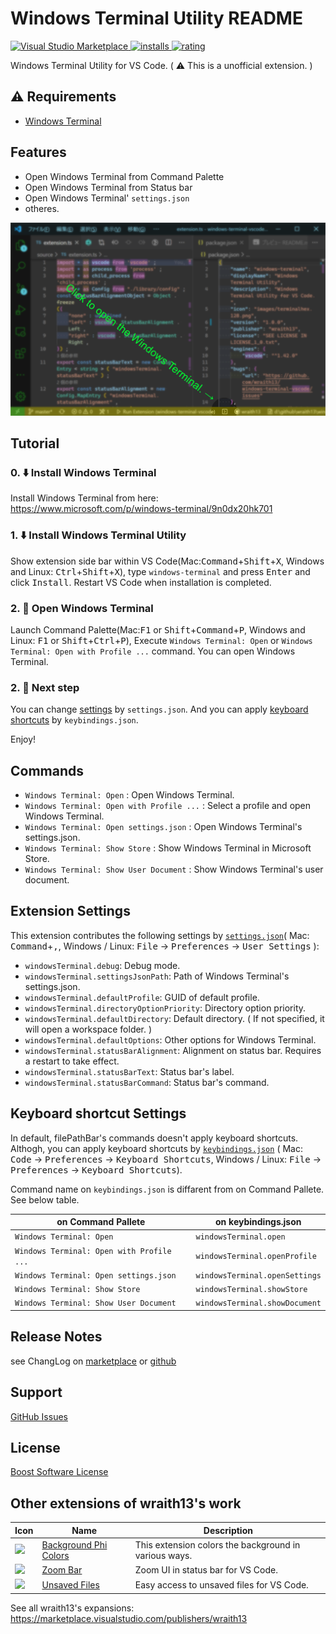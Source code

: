 # Windows Terminal Utility README

[![Visual Studio Marketplace](https://vsmarketplacebadge.apphb.com/version/wraith13.windows-terminal.svg) ![installs](https://vsmarketplacebadge.apphb.com/installs/wraith13.windows-terminal.svg) ![rating](https://vsmarketplacebadge.apphb.com/rating/wraith13.windows-terminal.svg)](https://marketplace.visualstudio.com/items?itemName=wraith13.windows-terminal)

Windows Terminal Utility for VS Code. ( ⚠ This is a unofficial extension. )

## ⚠ Requirements

- [Windows Terminal](https://www.microsoft.com/p/windows-terminal/9n0dx20hk701)

## Features

- Open Windows Terminal from Command Palette
- Open Windows Terminal from Status bar
- Open Windows Terminal' `settings.json`
- otheres.

![screenshot](images/screenshot.png)

## Tutorial

### 0. ⬇️ Install Windows Terminal

Install Windows Terminal from here: <https://www.microsoft.com/p/windows-terminal/9n0dx20hk701>

### 1. ⬇️ Install Windows Terminal Utility

Show extension side bar within VS Code(Mac:<kbd>Command</kbd>+<kbd>Shift</kbd>+<kbd>X</kbd>, Windows and Linux: <kbd>Ctrl</kbd>+<kbd>Shift</kbd>+<kbd>X</kbd>), type `windows-terminal` and press <kbd>Enter</kbd> and click <kbd>Install</kbd>. Restart VS Code when installation is completed.

### 2. 🚀 Open Windows Terminal

Launch Command Palette(Mac:<kbd>F1</kbd> or <kbd>Shift</kbd>+<kbd>Command</kbd>+<kbd>P</kbd>, Windows and Linux: <kbd>F1</kbd> or <kbd>Shift</kbd>+<kbd>Ctrl</kbd>+<kbd>P</kbd>), Execute `Windows Terminal: Open` or `Windows Terminal: Open with Profile ...` command. You can open Windows Terminal.

### 2. 🔧 Next step

You can change [settings](#extension-settings) by `settings.json`. And you can apply [keyboard shortcuts](#keyboard-shortcut-settings) by `keybindings.json`.

Enjoy!

## Commands

* `Windows Terminal: Open` : Open Windows Terminal.
* `Windows Terminal: Open with Profile ...` : Select a profile and open Windows Terminal.
* `Windows Terminal: Open settings.json` : Open Windows Terminal's settings.json.
* `Windows Terminal: Show Store` : Show Windows Terminal in Microsoft Store.
* `Windows Terminal: Show User Document` : Show Windows Terminal's user document.

## Extension Settings

This extension contributes the following settings by [`settings.json`](https://code.visualstudio.com/docs/customization/userandworkspace#_creating-user-and-workspace-settings)( Mac: <kbd>Command</kbd>+<kbd>,</kbd>, Windows / Linux: <kbd>File</kbd> -> <kbd>Preferences</kbd> -> <kbd>User Settings</kbd> ):

* `windowsTerminal.debug`: Debug mode.
* `windowsTerminal.settingsJsonPath`: Path of Windows Terminal's settings.json.
* `windowsTerminal.defaultProfile`: GUID of default profile.
* `windowsTerminal.directoryOptionPriority`: Directory option priority.
* `windowsTerminal.defaultDirectory`: Default directory. ( If not specified, it will open a workspace folder. )
* `windowsTerminal.defaultOptions`: Other options for Windows Terminal.
* `windowsTerminal.statusBarAlignment`: Alignment on status bar. Requires a restart to take effect.
* `windowsTerminal.statusBarText`: Status bar's label.
* `windowsTerminal.statusBarCommand`: Status bar's command.

## Keyboard shortcut Settings

In default, filePathBar's commands doesn't apply keyboard shortcuts. Althogh,
you can apply keyboard shortcuts by [`keybindings.json`](https://code.visualstudio.com/docs/customization/keybindings#_customizing-shortcuts)
( Mac: <kbd>Code</kbd> -> <kbd>Preferences</kbd> -> <kbd>Keyboard Shortcuts</kbd>, Windows / Linux: <kbd>File</kbd> -> <kbd>Preferences</kbd> -> <kbd>Keyboard Shortcuts</kbd>).

Command name on `keybindings.json` is diffarent from on Command Pallete. See below table.

|on Command Pallete|on keybindings.json|
|-|-|
|`Windows Terminal: Open`|`windowsTerminal.open`|
|`Windows Terminal: Open with Profile ...`|`windowsTerminal.openProfile`|
|`Windows Terminal: Open settings.json`|`windowsTerminal.openSettings`|
|`Windows Terminal: Show Store`|`windowsTerminal.showStore`|
|`Windows Terminal: Show User Document`|`windowsTerminal.showDocument`|

## Release Notes

see ChangLog on [marketplace](https://marketplace.visualstudio.com/items/wraith13.windows-terminal/changelog) or [github](https://github.com/wraith13/file-path-bar-vscode/blob/master/CHANGELOG.md)

## Support

[GitHub Issues](https://github.com/wraith13/windows-terminal-vscode/issues)

## License

[Boost Software License](https://github.com/wraith13/windows-terminal-vscode/blob/master/LICENSE_1_0.txt)


## Other extensions of wraith13's work

|Icon|Name|Description|
|---|---|---|
|![](https://wraith13.gallerycdn.vsassets.io/extensions/wraith13/background-phi-colors/3.1.0/1581619161244/Microsoft.VisualStudio.Services.Icons.Default) |[Background Phi Colors](https://marketplace.visualstudio.com/items?itemName=wraith13.background-phi-colors)|This extension colors the background in various ways.|
|![](https://wraith13.gallerycdn.vsassets.io/extensions/wraith13/zoombar-vscode/1.2.1/1563089420894/Microsoft.VisualStudio.Services.Icons.Default) |[Zoom Bar](https://marketplace.visualstudio.com/items?itemName=wraith13.zoombar-vscode)|Zoom UI in status bar for VS Code.|
|![](https://wraith13.gallerycdn.vsassets.io/extensions/wraith13/unsaved-files-vscode/2.1.1/1562823380255/Microsoft.VisualStudio.Services.Icons.Default) |[Unsaved Files](https://marketplace.visualstudio.com/items?itemName=wraith13.unsaved-files-vscode)|Easy access to unsaved files for VS Code.|

See all wraith13's  expansions: <https://marketplace.visualstudio.com/publishers/wraith13>

